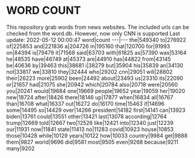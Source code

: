 # WORD COUNT
This repository grab words from news websites. The included urls can be checked from the word.db.
However, now only CNN is supported
Last update: 2022-05-12 00:00:47
word|count
---|---
the|549340
to|276922
of|225853
and|221836
a|204726
in|195160
that|120700
for|91993
on|84394
is|79479
it|71568
said|63703
with|61825
as|57390
was|53164
he|48535
have|46749
at|45373
are|44910
has|44822
from|43145
be|40636
by|39463
this|38681
i|38279
but|35904
his|35839
an|34130
not|33817
we|33810
they|32444
who|29202
cnn|29051
will|28802
their|26223
more|25902
been|24492
about|23493
us|23310
its|22090
or|21657
had|21075
she|20942
which|20784
also|20718
were|20560
you|20241
would|19684
one|19669
people|19652
year|19059
her|19020
new|18724
after|18426
there|18146
up|17877
when|16834
all|16767
than|16708
what|16337
out|16272
do|16170
time|15463
if|14696
some|14495
so|14429
over|14266
president|14182
first|14141
can|13923
biden|13761
could|13551
other|13421
last|13078
according|12764
trump|12669
told|12667
two|12526
like|12421
into|12340
just|12239
our|11931
now|11841
state|11413
no|11283
covid|10923
house|10853
those|10428
while|10129
years|10122
how|10033
country|9984
get|9888
them|9827
world|9696
did|9581
most|9505
even|9268
because|9211
many|9202
